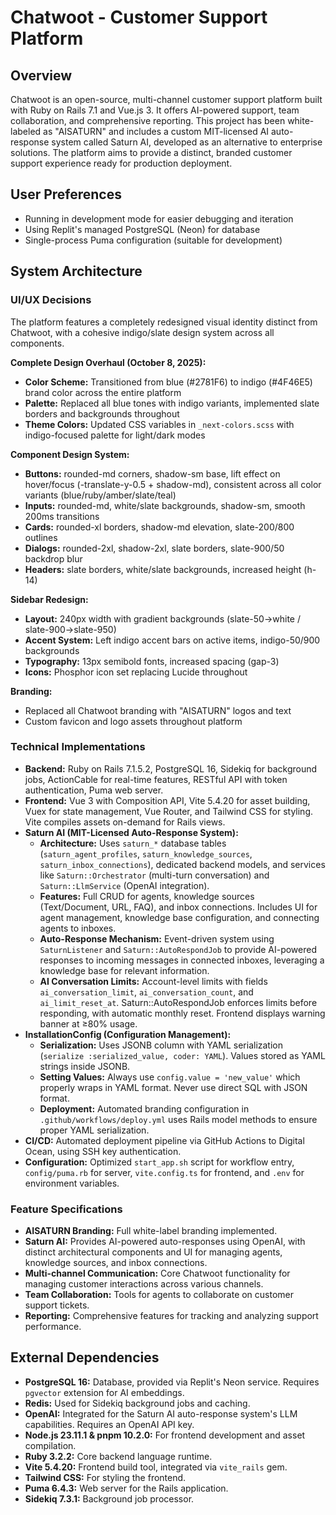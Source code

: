 # Chatwoot - Customer Support Platform

## Overview
Chatwoot is an open-source, multi-channel customer support platform built with Ruby on Rails 7.1 and Vue.js 3. It offers AI-powered support, team collaboration, and comprehensive reporting. This project has been white-labeled as "AISATURN" and includes a custom MIT-licensed AI auto-response system called Saturn AI, developed as an alternative to enterprise solutions. The platform aims to provide a distinct, branded customer support experience ready for production deployment.

## User Preferences
- Running in development mode for easier debugging and iteration
- Using Replit's managed PostgreSQL (Neon) for database
- Single-process Puma configuration (suitable for development)

## System Architecture

### UI/UX Decisions
The platform features a completely redesigned visual identity distinct from Chatwoot, with a cohesive indigo/slate design system across all components.

**Complete Design Overhaul (October 8, 2025):**
- **Color Scheme:** Transitioned from blue (#2781F6) to indigo (#4F46E5) brand color across the entire platform
- **Palette:** Replaced all blue tones with indigo variants, implemented slate borders and backgrounds throughout
- **Theme Colors:** Updated CSS variables in `_next-colors.scss` with indigo-focused palette for light/dark modes

**Component Design System:**
- **Buttons:** rounded-md corners, shadow-sm base, lift effect on hover/focus (-translate-y-0.5 + shadow-md), consistent across all color variants (blue/ruby/amber/slate/teal)
- **Inputs:** rounded-md, white/slate backgrounds, shadow-sm, smooth 200ms transitions
- **Cards:** rounded-xl borders, shadow-md elevation, slate-200/800 outlines
- **Dialogs:** rounded-2xl, shadow-2xl, slate borders, slate-900/50 backdrop blur
- **Headers:** slate borders, white/slate backgrounds, increased height (h-14)

**Sidebar Redesign:**
- **Layout:** 240px width with gradient backgrounds (slate-50→white / slate-900→slate-950)
- **Accent System:** Left indigo accent bars on active items, indigo-50/900 backgrounds
- **Typography:** 13px semibold fonts, increased spacing (gap-3)
- **Icons:** Phosphor icon set replacing Lucide throughout

**Branding:**
- Replaced all Chatwoot branding with "AISATURN" logos and text
- Custom favicon and logo assets throughout platform

### Technical Implementations
- **Backend:** Ruby on Rails 7.1.5.2, PostgreSQL 16, Sidekiq for background jobs, ActionCable for real-time features, RESTful API with token authentication, Puma web server.
- **Frontend:** Vue 3 with Composition API, Vite 5.4.20 for asset building, Vuex for state management, Vue Router, and Tailwind CSS for styling. Vite compiles assets on-demand for Rails views.
- **Saturn AI (MIT-Licensed Auto-Response System):**
    - **Architecture:** Uses `saturn_*` database tables (`saturn_agent_profiles`, `saturn_knowledge_sources`, `saturn_inbox_connections`), dedicated backend models, and services like `Saturn::Orchestrator` (multi-turn conversation) and `Saturn::LlmService` (OpenAI integration).
    - **Features:** Full CRUD for agents, knowledge sources (Text/Document, URL, FAQ), and inbox connections. Includes UI for agent management, knowledge base configuration, and connecting agents to inboxes.
    - **Auto-Response Mechanism:** Event-driven system using `SaturnListener` and `Saturn::AutoRespondJob` to provide AI-powered responses to incoming messages in connected inboxes, leveraging a knowledge base for relevant information.
    - **AI Conversation Limits:** Account-level limits with fields `ai_conversation_limit`, `ai_conversation_count`, and `ai_limit_reset_at`. Saturn::AutoRespondJob enforces limits before responding, with automatic monthly reset. Frontend displays warning banner at ≥80% usage.
- **InstallationConfig (Configuration Management):**
    - **Serialization:** Uses JSONB column with YAML serialization (`serialize :serialized_value, coder: YAML`). Values stored as YAML strings inside JSONB.
    - **Setting Values:** Always use `config.value = 'new_value'` which properly wraps in YAML format. Never use direct SQL with JSON format.
    - **Deployment:** Automated branding configuration in `.github/workflows/deploy.yml` uses Rails model methods to ensure proper YAML serialization.
- **CI/CD:** Automated deployment pipeline via GitHub Actions to Digital Ocean, using SSH key authentication.
- **Configuration:** Optimized `start_app.sh` script for workflow entry, `config/puma.rb` for server, `vite.config.ts` for frontend, and `.env` for environment variables.

### Feature Specifications
- **AISATURN Branding:** Full white-label branding implemented.
- **Saturn AI:** Provides AI-powered auto-responses using OpenAI, with distinct architectural components and UI for managing agents, knowledge sources, and inbox connections.
- **Multi-channel Communication:** Core Chatwoot functionality for managing customer interactions across various channels.
- **Team Collaboration:** Tools for agents to collaborate on customer support tickets.
- **Reporting:** Comprehensive features for tracking and analyzing support performance.

## External Dependencies
- **PostgreSQL 16:** Database, provided via Replit's Neon service. Requires `pgvector` extension for AI embeddings.
- **Redis:** Used for Sidekiq background jobs and caching.
- **OpenAI:** Integrated for the Saturn AI auto-response system's LLM capabilities. Requires an OpenAI API key.
- **Node.js 23.11.1 & pnpm 10.2.0:** For frontend development and asset compilation.
- **Ruby 3.2.2:** Core backend language runtime.
- **Vite 5.4.20:** Frontend build tool, integrated via `vite_rails` gem.
- **Tailwind CSS:** For styling the frontend.
- **Puma 6.4.3:** Web server for the Rails application.
- **Sidekiq 7.3.1:** Background job processor.